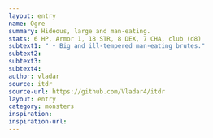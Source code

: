 ```yaml
---
layout: entry 
name: Ogre
summary: Hideous, large and man-eating.
stats: 6 HP, Armor 1, 18 STR, 8 DEX, 7 CHA, club (d8)
subtext1: " • Big and ill-tempered man-eating brutes."
subtext2: 
subtext3: 
subtext4: 
author: vladar
source: itdr
source-url: https://github.com/Vladar4/itdr
layout: entry
category: monsters
inspiration: 
inspiration-url: 
---
```

